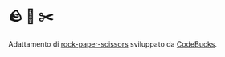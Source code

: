 # 🪨 📄 ✂️

Adattamento di [rock-paper-scissors](https://github.com/codebucks27/ReactJs-rock-paper-scissors-game) sviluppato da [CodeBucks](https://youtube.com/codebucks).
